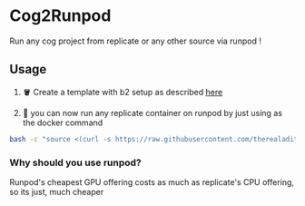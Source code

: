 # Cog2Runpod
Run any cog project from replicate or any other source via runpod !

## Usage

1. 🪣 Create a template with b2 setup as described [here](https://docs.runpod.io/docs/using-s3-to-upload-files-with-serverless)

2. 🚀 you can now run any replicate container on runpod by just using as the docker command

```sh
bash -c "source <(curl -s https://raw.githubusercontent.com/therealadityashankar/replicate2runpod/main/runpodify.sh)"
```

### Why should you use runpod?

Runpod's cheapest GPU offering costs as much as replicate's CPU offering, so its just, much cheaper


